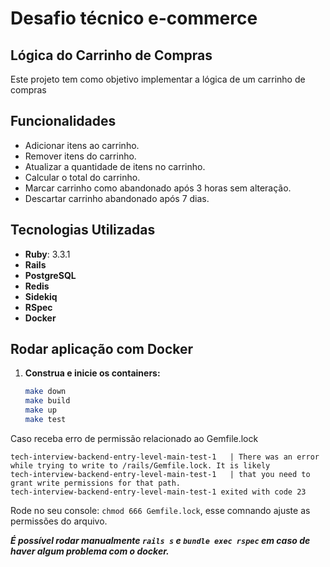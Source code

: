 # Desafio técnico e-commerce
## Lógica do Carrinho de Compras

Este projeto tem como objetivo implementar a lógica de um carrinho de compras

## Funcionalidades

- Adicionar itens ao carrinho.
- Remover itens do carrinho.
- Atualizar a quantidade de itens no carrinho.
- Calcular o total do carrinho.
- Marcar carrinho como abandonado após 3 horas sem alteração.
- Descartar carrinho abandonado após 7 dias.

## Tecnologias Utilizadas

- **Ruby**: 3.3.1
- **Rails**
- **PostgreSQL**
- **Redis**
- **Sidekiq**
- **RSpec**
- **Docker**

## Rodar aplicação com Docker

1. **Construa e inicie os containers:**

   ```bash
   make down
   make build
   make up
   make test

Caso receba erro de permissão relacionado ao Gemfile.lock

   ```
   tech-interview-backend-entry-level-main-test-1   | There was an error while trying to write to /rails/Gemfile.lock. It is likely
   tech-interview-backend-entry-level-main-test-1   | that you need to grant write permissions for that path.
   tech-interview-backend-entry-level-main-test-1 exited with code 23
   ```

Rode no seu console: `chmod 666 Gemfile.lock`, esse comnando ajuste as permissões do arquivo.

***É possível rodar manualmente `rails s` e `bundle exec rspec` em caso de haver algum problema com o docker.***